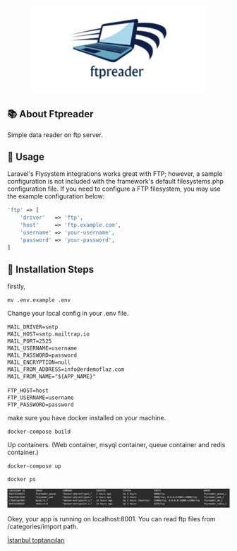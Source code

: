 <p align="center"><img src="public/ftpreader.png" width="400"></p>

## 📚 About Ftpreader

Simple data reader on ftp server.


## 🔧 Usage
Laravel's Flysystem integrations works great with FTP; however, a sample configuration is not included with the framework's default filesystems.php configuration file. If you need to configure a FTP filesystem, you may use the example configuration below:

```php
'ftp' => [
    'driver'   => 'ftp',
    'host'     => 'ftp.example.com',
    'username' => 'your-username',
    'password' => 'your-password',
]
```

## 🔧 Installation Steps

firstly,

```
mv .env.example .env 
```

Change your local config in your .env file.
 
```
MAIL_DRIVER=smtp
MAIL_HOST=smtp.mailtrap.io
MAIL_PORT=2525
MAIL_USERNAME=username
MAIL_PASSWORD=password
MAIL_ENCRYPTION=null
MAIL_FROM_ADDRESS=info@erdemoflaz.com
MAIL_FROM_NAME="${APP_NAME}"

FTP_HOST=host
FTP_USERNAME=username
FTP_PASSWORD=password
```

make sure you have docker installed on your machine.

```
docker-compose build
```
Up containers. (Web container, msyql container, queue container and redis container.)

```
docker-compose up
```

```
docker ps
```
<p align="center"><img src="public/containers.png"></p>

Okey, your app is running on localhost:8001. You can read ftp files from /categories/import path.

<a href="https://toptanize.com/wholesalers/istanbul" rel="dofollow">İstanbul toptancıları</a>


